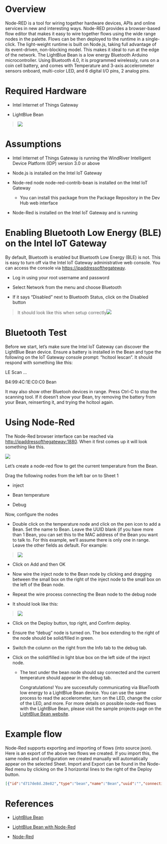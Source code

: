 Overview
========

Node-RED is a tool for wiring together hardware devices, APIs and online services in new and interesting ways. Node-RED provides a browser-based flow editor that makes it easy to wire together flows using the wide range nodes in the palette. Flows can be then deployed to the runtime in a single-click. The light-weight runtime is built on Node.js, taking full advantage of its event-driven, non-blocking model. This makes it ideal to run at the edge of the network. The LightBlue Bean is a low energy Bluetooth Arduino microcontroller. Using Bluetooth 4.0, it is programmed wirelessly, runs on a coin cell battery, and comes with Temperature and 3-axis accelerometer sensors onboard, multi-color LED, and 6 digital I/O pins, 2 analog pins.

Required Hardware
=================

-   Intel Internet of Things Gateway

-   LightBlue Bean

> ![](images/image1.png)

Assumptions
===========

-   Intel Internet of Things Gateway is running the WindRiver
    Intelligent Device Platform (IDP) version 3.0 or above

-   Node.js is installed on the Intel IoT Gateway

-   Node-red node node-red-contrib-bean is installed on the Intel IoT
    Gateway
	
	- You can install this package from the Package Repository in the Dev Hub web interface

-   Node-Red is installed on the Intel IoT Gateway and is running

Enabling Bluetooth Low Energy (BLE) on the Intel IoT Gateway
============================================================

By default, Bluetooth is enabled but Bluetooth Low Energy (BLE) is not.
This is easy to turn off via the Intel IoT Gateway administrative web
console. You can access the console via <https://ipaddressofthegateway>.

-   Log in using your root username and password

-   Select Network from the menu and choose Bluetooth

-   If it says “Disabled” next to Bluetooth Status, click on the
    Disabled button

> It should look like this when setup correctly![](images/image2.png)

Bluetooth Test
==============

Before we start, let’s make sure the Intel IoT Gateway can discover the
LightBlue Bean device. Ensure a battery is installed in the Bean and
type the following on the IoT Gateway console prompt: “hcitool lescan”.
It should respond with something like this:

LE Scan …

B4:99:4C:1E:C0:C0 Bean

It may also show other Bluetooh devices in range. Press Ctrl-C to stop
the scanning tool. If it doesn’t show your Bean, try removing the
battery from your Bean, reinserting it, and trying the hcitool again.

Using Node-Red
==============

The Node-Red browser interface can be reached via
<http://ipaddressofthegateway:1880>. When it first comes up it will look
something like this.

![](images/image3.png)

Let’s create a node-red flow to get the current temperature from the
Bean.

Drag the following nodes from the left bar on to Sheet 1

-   inject

-   Bean temperature

-   Debug

Now, configure the nodes

-   Double click on the temperature node and click on the pen icon to
    add a Bean. Set the name to Bean. Leave the UUID blank (if you have
    more than 1 Bean, you can set this to the MAC address of the Bean
    you want to talk to. For this example, we’ll assume there is only
    one in range. Leave the other fields as default. For example:

> ![](images/image4.png)

-   Click on Add and then OK

-   Now wire the inject node to the Bean node by clicking and dragging
    between the small box on the right of the inject node to the small
    box on the left of the Bean node.

-   Repeat the wire process connecting the Bean node to the debug node

<!-- -->

-   It should look like this:

> ![](images/image5.png)

-   Click on the Deploy button, top right, and Confirm deploy.

-   Ensure the “debug” node is turned on. The box extending to the right
    of the node should be solid/filled in green.

-   Switch the column on the right from the Info tab to the debug tab.

-   Click on the solid/filled in light blue box on the left side of the
    inject node.

    -   The text under the bean node should say connected and the
        current temperature should appear in the debug tab.

        Congratulations! You are successfully communicating via
        BlueTooth low energy to a LightBlue Bean device. You can use the
        same process to read the accelerometer, turn on the LED, change
        the color of the LED, and more. For more details on possible
        node-red flows with the LightBlue Bean, please visit the sample
        projects page on the [LightBlue Bean
        website](http://legacy.punchthrough.com/bean/node-red-example-projects/).

Example flow
============

Node-Red supports exporting and importing of flows (into source json).
Here is an export of the above two flows we created. If you import this,
the same nodes and configuration we created manually will automatically
appear on the selected Sheet. Import and Export can be found in the
Node-Red menu by clicking on the 3 horizontal lines to the right of the
Deploy button.

```json
[{"id":"d717de8d.28e82","type":"bean","name":"Bean","uuid":"","connectiontype":"timeout","connectiontimeout":"60"},{"id":"580e0319.a7f1fc","type":"bean temp","name":"","bean":"d717de8d.28e82","x":390,"y":231,"z":"4cb39d5b.b34c64","wires":[["b1895c9e.4e76a"]]},{"id":"b1895c9e.4e76a","type":"debug","name":"","active":true,"console":"false","complete":"payload","x":626,"y":231,"z":"4cb39d5b.b34c64","wires":[]},{"id":"e6b9cc13.19463","type":"inject","name":"","topic":"","payload":"","payloadType":"date","repeat":"","crontab":"","once":false,"x":160,"y":231,"z":"4cb39d5b.b34c64","wires":[["580e0319.a7f1fc"]]}]
```

References
==========

-   [LightBlue Bean](http://legacy.punchthrough.com/bean/)

-   [LightBlue Bean with
    Node-Red](http://legacy.punchthrough.com/bean/node-red/)

-   [Node-Red](http://nodered.org/)


